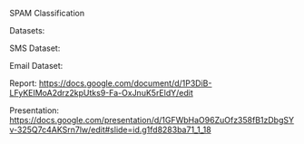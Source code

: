 SPAM Classification

Datasets:

SMS Dataset:

Email Dataset:

Report: https://docs.google.com/document/d/1P3DiB-LFyKEIMoA2drz2kpUtks9-Fa-OxJnuK5rEldY/edit

Presentation: https://docs.google.com/presentation/d/1GFWbHaO96ZuOfz358fB1zDbgSYv-325Q7c4AKSrn7lw/edit#slide=id.g1fd8283ba71_1_18